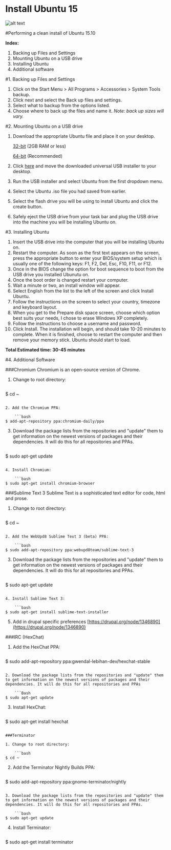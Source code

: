 # Install Ubuntu 15

![alt text](http://core0.staticworld.net/images/article/2014/08/logo-ubuntu-100372440-primary.idge.png "Ubuntu 15.10")

#Performing a clean install of Ubuntu 15.10

**Index:**

1. Backing up Files and Settings
2. Mounting Ubuntu on a USB drive
3. Installing Ubuntu
4. Additional software

#1. Backing up Files and Settings

1. Click on the Start Menu > All Programs > Accessories > System Tools backup.
2. Click next and select the Back up files and settings.
3. Select what to backup from the options listed.
4. Choose where to back up the files and name it.
*Note: back up sizes will vary.* 


#2. Mounting Ubuntu on a USB drive

1. Download the appropriate Ubuntu file and place it on your desktop.

    [32-bit](http://www.ubuntu.com/download/desktop/thank-you/?version=15.10&architecture=i386) (2GB RAM or less)
    
    [64-bit](http://www.ubuntu.com/download/desktop/thank-you/?version=15.10&architecture=amd64) (Recommended)
    
2. Click [here](http://www.pendrivelinux.com/downloads/Universal-USB-Installer/Universal-USB-Installer-1.9.6.3.exe) and move the downloaded universal USB installer to your desktop.
3. Run the USB installer and select Ubuntu from the first dropdown menu.
4. Select the Ubuntu .iso file you had saved from earlier.
5. Select the flash drive you will be using to install Ubuntu and click the create button.
6. Safely eject the USB drive from your task bar and plug the USB drive into the machine you will be installing Ubuntu on.


#3. Installing Ubuntu

1. Insert the USB drive into the computer that you will be installing Ubuntu on.
2. Restart the computer. As soon as the first text appears on the screen, press the appropriate button to enter your BIOS/system setup which is usually one of the following keys: F1, F2, Del, Esc, F10, F11, or F12.
3. Once in the BIOS change the option for boot sequence to boot from the USB drive you installed Ubunutu on.
4. Once the boot order is changed restart your computer.
5. Wait a minute or two, an install window will appear.
6. Select English from the list to the left of the screen and click Install Ubuntu.
7. Follow the instructions on the screen to select your country, timezone and keyboard layout.
8. When you get to the Prepare disk space screen, choose which option best suits your needs, I chose to erase Windows XP completely.
9. Follow the instructions to choose a username and password.
10. Click Install. The installation will begin, and should take 10-20 minutes to complete. When it is finished, choose to restart the computer and then remove your memory stick. Ubuntu should start to load.
  
**Total Estimated time: 30-45 minutes**

#4. Additional Software

###Chromium
Chromium is an open-source version of Chrome. 

1. Change to root directory:

    ```bash
$ cd ~
```

2. Add the Chromium PPA:
    
    ```bash
$ add-apt-repository ppa:chromium-daily/ppa
```

3. Download the package lists from the repositories and "update" them to get information on the newest versions of packages and their dependencies. It will do this for all repositories and PPAs.

    ```bash
$ sudo apt-get update
```

4. Install Chromium:
    
    ```bash
$ sudo apt-get install chromium-browser
```

###Sublime Text 3
Sublime Text is a sophisticated text editor for code, html and prose. 

1. Change to root directory:

    ```bash
$ cd ~
```

2. Add the WebUpd8 Sublime Text 3 (beta) PPA:
    
    ```bash
$ sudo add-apt-repository ppa:webupd8team/sublime-text-3
```

3. Download the package lists from the repositories and "update" them to get information on the newest versions of packages and their dependencies. It will do this for all repositories and PPAs.

    ```bash
$ sudo apt-get update
```

4. Install Sublime Text 3:
    
    ```bash
$ sudo apt-get install sublime-text-installer
```

5. Add in drupal specific preferences [https://drupal.org/node/1346890](https://drupal.org/node/1346890)

###IRC (HexChat)
1. Add the HexChat PPA:
    
    ```Bash
$ sudo add-apt-repository ppa:gwendal-lebihan-dev/hexchat-stable
```

2. Download the package lists from the repositories and "update" them to get information on the newest versions of packages and their dependencies. It will do this for all repositories and PPAs
    
    ```Bash
$ sudo apt-get update
```

3. Install HexChat:
    
    ```Bash
$ sudo apt-get install hexchat
```

###Terminator

1. Change to root directory:

    ```bash
$ cd ~
```

2. Add the Terminator Nightly Builds PPA:
    
    ```bash
$ sudo add-apt-repository ppa:gnome-terminator/nightly
```

3. Download the package lists from the repositories and "update" them to get information on the newest versions of packages and their dependencies. It will do this for all repositories and PPAs.

    ```bash
$ sudo apt-get update
```

4. Install Terminator:
    
    ```bash
$ sudo apt-get install terminator
```



